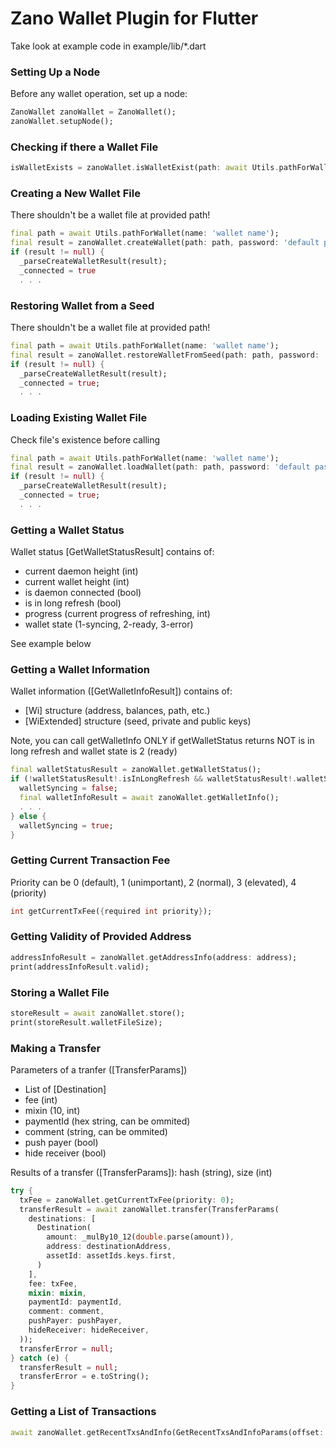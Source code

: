 # Zano Wallet Plugin for Flutter

Take look at example code in example/lib/*.dart


### Setting Up a Node

Before any wallet operation, set up a node:

```dart
ZanoWallet zanoWallet = ZanoWallet();
zanoWallet.setupNode();
```

### Checking if there a Wallet File
```dart
isWalletExists = zanoWallet.isWalletExist(path: await Utils.pathForWallet(name: 'wallet name'));
```

### Creating a New Wallet File

There shouldn't be a wallet file at provided path!

```dart
final path = await Utils.pathForWallet(name: 'wallet name');
final result = zanoWallet.createWallet(path: path, password: 'default password');
if (result != null) {
  _parseCreateWalletResult(result);
  _connected = true
  . . .
```

### Restoring Wallet from a Seed

There shouldn't be a wallet file at provided path!

```dart
final path = await Utils.pathForWallet(name: 'wallet name');
final result = zanoWallet.restoreWalletFromSeed(path: path, password: 'default password', seed: 'seed');
if (result != null) {
  _parseCreateWalletResult(result);
  _connected = true;
  . . .
```

### Loading Existing Wallet File

Check file's existence before calling

```dart
final path = await Utils.pathForWallet(name: 'wallet name');
final result = zanoWallet.loadWallet(path: path, password: 'default password');
if (result != null) {
  _parseCreateWalletResult(result);
  _connected = true;
  . . .
```

### Getting a Wallet Status

Wallet status [GetWalletStatusResult] contains of:
- current daemon height (int)
- current wallet height (int)
- is daemon connected (bool)
- is in long refresh (bool)
- progress (current progress of refreshing, int)
- wallet state (1-syncing, 2-ready, 3-error)

See example below

### Getting a Wallet Information

Wallet information ([GetWalletInfoResult]) contains of:
- [Wi] structure (address, balances, path, etc.)
- [WiExtended] structure (seed, private and public keys)

Note, you can call getWalletInfo ONLY if getWalletStatus returns NOT is in long refresh and wallet state is 2 (ready)
```dart
final walletStatusResult = zanoWallet.getWalletStatus();
if (!walletStatusResult!.isInLongRefresh && walletStatusResult!.walletState == 2) {
  walletSyncing = false;
  final walletInfoResult = await zanoWallet.getWalletInfo();
  . . .
} else {
  walletSyncing = true;
}
```

### Getting Current Transaction Fee
Priority can be 0 (default), 1 (unimportant), 2 (normal), 3 (elevated), 4 (priority)
```dart 
int getCurrentTxFee({required int priority});
```

### Getting Validity of Provided Address
```dart
addressInfoResult = zanoWallet.getAddressInfo(address: address);
print(addressInfoResult.valid);
```

### Storing a Wallet File
```dart
storeResult = await zanoWallet.store();
print(storeResult.walletFileSize);
```

### Making a Transfer
Parameters of a tranfer ([TransferParams])
- List of [Destination]
- fee (int)
- mixin (10, int)
- paymentId (hex string, can be ommited)
- comment (string, can be ommited)
- push payer (bool)
- hide receiver (bool)

Results of a transfer ([TransferParams]): hash (string), size (int)
```dart
try {
  txFee = zanoWallet.getCurrentTxFee(priority: 0);
  transferResult = await zanoWallet.transfer(TransferParams(
    destinations: [
      Destination(
        amount: _mulBy10_12(double.parse(amount)),
        address: destinationAddress,
        assetId: assetIds.keys.first,
      )
    ],
    fee: txFee,
    mixin: mixin,
    paymentId: paymentId,
    comment: comment,
    pushPayer: pushPayer,
    hideReceiver: hideReceiver,
  ));
  transferError = null;
} catch (e) {
  transferResult = null;
  transferError = e.toString();
}
```

### Getting a List of Transactions
```dart
await zanoWallet.getRecentTxsAndInfo(GetRecentTxsAndInfoParams(offset: 0, count: 30));
```